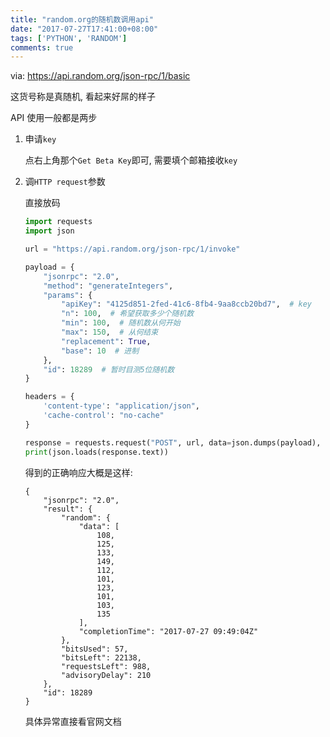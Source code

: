 ```yaml
---
title: "random.org的随机数调用api"
date: "2017-07-27T17:41:00+08:00"
tags: ['PYTHON', 'RANDOM']
comments: true
---
```



via: https://api.random.org/json-rpc/1/basic

这货号称是真随机, 看起来好屌的样子

API 使用一般都是两步

1. 申请`key`

   点右上角那个`Get Beta Key`即可, 需要填个邮箱接收`key`

2. 调`HTTP request`参数

   直接放码

   ```python
   import requests
   import json

   url = "https://api.random.org/json-rpc/1/invoke"

   payload = {
       "jsonrpc": "2.0",
       "method": "generateIntegers",
       "params": {
           "apiKey": "4125d851-2fed-41c6-8fb4-9aa8ccb20bd7",  # key
           "n": 100,  # 希望获取多少个随机数
           "min": 100,  # 随机数从何开始
           "max": 150,  # 从何结束
           "replacement": True,
           "base": 10  # 进制
       },
       "id": 18289  # 暂时目测5位随机数
   }

   headers = {
       'content-type': "application/json",
       'cache-control': "no-cache"
   }

   response = requests.request("POST", url, data=json.dumps(payload), headers=headers)
   print(json.loads(response.text))
   ```

   得到的正确响应大概是这样:

   ```shell
   {
       "jsonrpc": "2.0", 
       "result": {
           "random": {
               "data": [
                   108, 
                   125, 
                   133, 
                   149, 
                   112, 
                   101, 
                   123, 
                   101, 
                   103, 
                   135
               ], 
               "completionTime": "2017-07-27 09:49:04Z"
           }, 
           "bitsUsed": 57, 
           "bitsLeft": 22138, 
           "requestsLeft": 988, 
           "advisoryDelay": 210
       }, 
       "id": 18289
   }
   ```

   具体异常直接看官网文档
